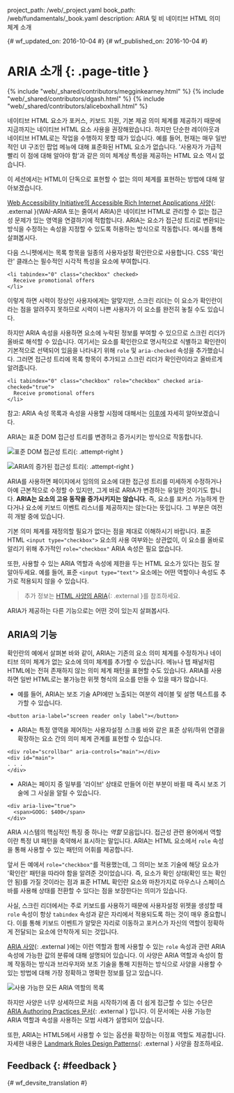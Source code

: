project_path: /web/_project.yaml book_path: /web/fundamentals/_book.yaml description: ARIA 및 비 네이티브 HTML 의미 체계 소개

{# wf_updated_on: 2016-10-04 #} {# wf_published_on: 2016-10-04 #}

# ARIA 소개 {: .page-title }

{% include "web/_shared/contributors/megginkearney.html" %} {% include "web/_shared/contributors/dgash.html" %} {% include "web/_shared/contributors/aliceboxhall.html" %}

네이티브 HTML 요소가 포커스, 키보드 지원, 기본 제공 의미 체계를 제공하기 때문에 지금까지는 네이티브 HTML 요소 사용을 권장해왔습니다. 하지만 단순한 레이아웃과 네이티브 HTML로는 작업을 수행하지 못할 때가 있습니다. 예를 들어, 현재는 매우 일반적인 UI 구조인 팝업 메뉴에 대해 표준화된 HTML 요소가 없습니다. '사용자가 가급적 빨리 이 점에 대해 알아야 함'과 같은 의미 체계상 특성을 제공하는 HTML 요소 역시 없습니다.

이 세션에서는 HTML이 단독으로 표현할 수 없는 의미 체계를 표현하는 방법에 대해 알아보겠습니다.

[Web Accessibility Initiative의 Accessible Rich Internet Applications 사양](https://www.w3.org/TR/wai-aria/){: .external }(WAI-ARIA 또는 줄여서 ARIA)은 네이티브 HTML로 관리할 수 없는 접근성 문제가 있는 영역을 연결하기에 적합합니다. ARIA는 요소가 접근성 트리로 변환되는 방식을 수정하는 속성을 지정할 수 있도록 허용하는 방식으로 작동합니다. 예시를 통해 살펴봅시다.

다음 스니펫에서는 목록 항목을 일종의 사용자설정 확인란으로 사용합니다. CSS '확인란' 클래스는 필수적인 시각적 특성을 요소에 부여합니다.

    <li tabindex="0" class="checkbox" checked>
      Receive promotional offers
    </li>
    

이렇게 하면 시력이 정상인 사용자에게는 알맞지만, 스크린 리더는 이 요소가 확인란이라는 점을 알려주지 못하므로 시력이 나쁜 사용자가 이 요소를 완전히 놓칠 수도 있습니다.

하지만 ARIA 속성을 사용하면 요소에 누락된 정보를 부여할 수 있으므로 스크린 리더가 올바로 해석할 수 있습니다. 여기서는 요소를 확인란으로 명시적으로 식별하고 확인란이 기본적으로 선택되어 있음을 나타내기 위해 `role` 및 `aria-checked` 속성을 추가했습니다. 그러면 접근성 트리에 목록 항목이 추가되고 스크린 리더가 확인란이라고 올바르게 알려줍니다.

    <li tabindex="0" class="checkbox" role="checkbox" checked aria-checked="true">
      Receive promotional offers
    </li>
    

참고: ARIA 속성 목록과 속성을 사용할 시점에 대해서는 [이후에](#what-can-aria-do) 자세히 알아보겠습니다.

ARIA는 표준 DOM 접근성 트리를 변경하고 증가시키는 방식으로 작동합니다.

![표준 DOM 접근성 트리](imgs/acctree1.jpg){: .attempt-right }

![ARIA의 증가된 접근성 트리](imgs/acctree2.jpg){: .attempt-right }

ARIA를 사용하면 페이지에서 임의의 요소에 대한 접근성 트리를 미세하게 수정하거나 아예 근본적으로 수정할 수 있지만, 그게 바로 ARIA가 변경하는 유일한 것이기도 합니다. **ARIA는 요소의 고유 동작을 증가시키지는 않습니다.** 즉, 요소를 포커스 가능하게 한다거나 요소에 키보드 이벤트 리스너를 제공하지는 않는다는 뜻입니다. 그 부분은 여전히 개발 중에 있습니다.

기본 의미 체계를 재정의할 필요가 없다는 점을 제대로 이해하시기 바랍니다. 표준 HTML `<input type="checkbox">` 요소의 사용 여부와는 상관없이, 이 요소를 올바로 알리기 위해 추가적인 `role="checkbox"` ARIA 속성은 필요 없습니다.

또한, 사용할 수 있는 ARIA 역할과 속성에 제한을 두는 HTML 요소가 있다는 점도 잘 알아두세요. 예를 들어, 표준 `<input
type="text">` 요소에는 어떤 역할이나 속성도 추가로 적용되지 않을 수 있습니다.

> 추가 정보는 [HTML 사양의 ARIA](https://www.w3.org/TR/html-aria/#sec-strong-native-semantics){: .external }를 참조하세요.

ARIA가 제공하는 다른 기능으로는 어떤 것이 있는지 살펴봅시다.

## ARIA의 기능

확인란의 예에서 살펴본 바와 같이, ARIA는 기존의 요소 의미 체계를 수정하거나 네이티브 의미 체계가 없는 요소에 의미 체계를 추가할 수 있습니다. 메뉴나 탭 패널처럼 HTML에는 전혀 존재하지 않는 의미 체계 패턴을 표현할 수도 있습니다. ARIA를 사용하면 일반 HTML로는 불가능한 위젯 형식의 요소를 만들 수 있을 때가 많습니다.

- 예를 들어, ARIA는 보조 기술 API에만 노출되는 여분의 레이블 및 설명 텍스트를 추가할 수 있습니다.  
    

<div class="clearfix"></div>

    <button aria-label="screen reader only label"></button>
    

- ARIA는 특정 영역을 제어하는 사용자설정 스크롤 바와 같은 표준 상위/하위 연결을 확장하는 요소 간의 의미 체계 관계를 표현할 수 있습니다.

<div class="clearfix"></div>

    <div role="scrollbar" aria-controls="main"></div>
    <div id="main">
    . . .
    </div>
    

- ARIA는 페이지 중 일부를 '라이브' 상태로 만들어 이런 부분이 바뀔 때 즉시 보조 기술에 그 사실을 알릴 수 있습니다.

<div class="clearfix"></div>

    <div aria-live="true">
      <span>GOOG: $400</span>
    </div>
    

ARIA 시스템의 핵심적인 특징 중 하나는 *역할* 모음입니다. 접근성 관련 용어에서 역할이란 특정 UI 패턴을 축약해서 표시하는 말입니다. ARIA는 HTML 요소에서 `role` 속성을 통해 사용할 수 있는 패턴의 어휘를 제공합니다.

앞서 든 예에서 `role="checkbox"`를 적용했는데, 그 의미는 보조 기술에 해당 요소가 '확인란' 패턴을 따라야 함을 알려준 것이었습니다. 즉, 요소가 확인 상태(확인 또는 확인 안 됨)를 가질 것이라는 점과 표준 HTML 확인란 요소와 마찬가지로 마우스나 스페이스바를 사용해 상태를 전환할 수 있다는 점을 보장한다는 의미가 있습니다.

사실, 스크린 리더에서는 주로 키보드를 사용하기 때문에 사용자설정 위젯을 생성할 때 `role` 속성이 항상 `tabindex` 속성과 같은 자리에서 적용되도록 하는 것이 매우 중요합니다. 이를 통해 키보드 이벤트가 알맞은 자리로 이동하고 포커스가 자신의 역할이 정확하게 전달되는 요소에 안착하게 되는 것입니다.

[ARIA 사양](https://www.w3.org/TR/wai-aria/){: .external }에는 이런 역할과 함께 사용할 수 있는 `role` 속성과 관련 ARIA 속성에 가능한 값의 분류에 대해 설명되어 있습니다. 이 사양은 ARIA 역할과 속성이 함께 작동하는 방식과 브라우저와 보조 기술을 통해 지원하는 방식으로 사양을 사용할 수 있는 방법에 대해 가장 정확하고 명확한 정보를 담고 있습니다.

![사용 가능한 모든 ARIA 역할의 목록](imgs/aria-roles.jpg)

하지만 사양은 너무 상세하므로 처음 시작하기에 좀 더 쉽게 접근할 수 있는 수단은 [ARIA Authoring Practices 문서](https://www.w3.org/TR/wai-aria-practices-1.1/){: .external } 입니다. 이 문서에는 사용 가능한 ARIA 역할과 속성을 사용하는 모범 사례가 설명되어 있습니다.

또한, ARIA는 HTML5에서 사용할 수 있는 옵션을 확장하는 이정표 역할도 제공합니다. 자세한 내용은 [Landmark Roles Design Patterns](https://www.w3.org/TR/wai-aria-practices-1.1#kbd_layout_landmark_XHTML){: .external } 사양을 참조하세요.

## Feedback {: #feedback }

{# wf_devsite_translation #}